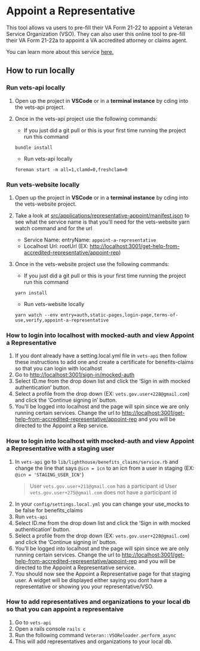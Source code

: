 # Appoint a Representative

This tool allows va users to pre-fill their VA Form 21-22 to appoint a Veteran Service Organization (VSO).
They can also user this online tool to pre-fill their VA Form 21-22a to appoint a VA accredited attorney or claims agent.

You can learn more about this service [here.](https://github.com/department-of-veterans-affairs/va.gov-team/blob/master/products/accredited-representation-management/product-documentation/appoint-a-representative/product-outline-appoint-a-representative.md)

## How to run locally

### Run vets-api locally

1. Open up the project in **VSCode** or in a **terminal instance** by cding into the vets-api project.
2. Once in the vets-api project use the following commands:

   - If you just did a git pull or this is your first time running the project run this command

   ```code block
   bundle install
   ```

   - Run vets-api locally

   ```code block
   foreman start -m all=1,clamd=0,freshclam=0
   ```

### Run vets-website locally

1. Open up the project in **VSCode** or in a **terminal instance** by cding into the vets-website project.
2. Take a look at [src/applications/representative-appoint/manifest.json](https://github.com/department-of-veterans-affairs/vets-website/blob/main/src/applications/representative-appoint/manifest.json) to see what the service name is that you’ll need for the vets-website yarn watch command and for the url

   - Service Name: entryName: `appoint-a-representative`
   - Localhost Url: rootUrl (EX: <http://localhost:3001/get-help-from-accredited-representative/appoint-rep>)

3. Once in the vets-website project use the following commands:

   - If you just did a git pull or this is your first time running the project run this command

   ```code block
   yarn install
   ```

   - Run vets-website locally

   ```code block
   yarn watch --env entry=auth,static-pages,login-page,terms-of-use,verify,appoint-a-representative
   ```

### How to login into localhost with mocked-auth and view Appoint a Representative

1. If you dont already have a setting.local.yml file in `vets-api` then follow these instructions to add one and create a certificate for benefits-claims so that you can login with localhost
2. Go to <http://localhost:3001/sign-in/mocked-auth>
3. Select ID.me from the drop down list and click the ‘Sign in with mocked authentication’ button.
4. Select a profile from the drop down (EX: `vets.gov.user+228@gmail.com`) and click the ‘Continue signing in’ button.
5. You’ll be logged into localhost and the page will spin since we are only running certain services. Change the url to <http://localhost:3001/get-help-from-accredited-representative/appoint-rep> and you will be directed to the Appoint a Rep service.

### How to login into localhost with mocked-auth and view Appoint a Representative with a staging user

1. In `vets-api` go to `lib/lighthouse/benefits_claims/service.rb` and change the line that says `@icn = icn` to an icn from a user in staging (EX: `@icn = 'STAGING_USER_ICN'`)
   > User `vets.gov.user+211@gmail.com` has a participant id
   > User `vets.gov.user+275@gmail.com` does not have a participant id
2. In your `config/settings.local.yml` you can change your use_mocks to be false for benefits_claims
3. Run `vets-api`
4. Select ID.me from the drop down list and click the ‘Sign in with mocked authentication’ button.
5. Select a profile from the drop down (EX: `vets.gov.user+228@gmail.com`) and click the ‘Continue signing in’ button.
6. You’ll be logged into localhost and the page will spin since we are only running certain services. Change the url to <http://localhost:3001/get-help-from-accredited-representative/appoint-rep> and you will be directed to the Appoint a Representative service.
7. You should now see the Appoint a Representative page for that staging user. A widget will be displayed either saying you dont have a representative or showing you your representative/VSO.

### How to add representatives and organizations to your local db so that you can appoint a representaive

1. Go to `vets-api`
2. Open a rails console `rails c`
3. Run the following command `Veteran::VSOReloader.perform_async`
4. This will add representatives and organizations to your local db.

